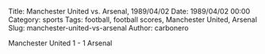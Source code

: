 Title: Manchester United vs. Arsenal, 1989/04/02
Date: 1989/04/02 00:00
Category: sports
Tags: football, football scores, Manchester United, Arsenal
Slug: manchester-united-vs-arsenal
Author: carbonero


Manchester United 1 - 1 Arsenal
